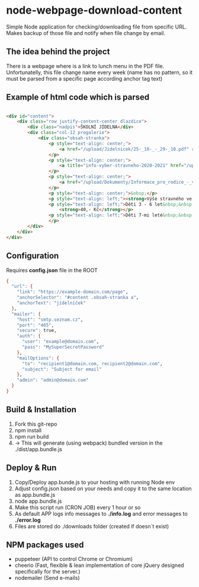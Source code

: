 # node-webpage-download-content

Simple Node application for checking/downloading file from specific URL. Makes backup of those file and notify when file change by email.

## The idea behind the project

There is a webpage where is a link to lunch menu in the PDF file. Unfortunatelly, this file change name every week (name has no pattern, so it must be parsed from a specific page according anchor tag text)

## Example of html code which is parsed

```html

<div id="content">
    <div class="row justify-content-center dlazdice">
        <div class="nadpis">ŠKOLNÍ JÍDELNA</div>
        <div class="col-12 progalerie">
            <div class="obsah-stranka">
                <p style="text-align: center;">
                    <a href="/upload/Jidelnicek/25-_10-_-_29-_10.pdf" rel="external">Aktuální jídelníček </a>(formát PDF)
                </p>
                <p style="text-align: center;">
                    <a title="info-vyber-stravneho-2020-2021" href="/upload/Dokumenty/info-vyber-stravneho-2020-2021.pdf">Informace pro výběr stravného</a> (formát PDF)
                </p>
                <p style="text-align: center;">
                    <a href="/upload/Dokumenty/Informace_pro_rodice_-_vyuctovani_2021.pdf" rel="external">Informace pro rodiče - vyúčtování</a> (formát PDF)
                </p>
                <p style="text-align: center;">&nbsp;</p>
                <p style="text-align: left;"><strong>Výše stravného ve školní jídelně</strong></p>
                <p style="text-align: left;">Děti 3 - 6 let&nbsp;&nbsp;&nbsp;&nbsp;&nbsp;&nbsp;&nbsp;&nbsp;&nbsp;&nbsp;
                    <strong>40,- Kč</strong></p>
                <p style="text-align: left;">Děti 7-mi leté&nbsp;&nbsp;&nbsp;&nbsp;&nbsp;&nbsp;&nbsp;&nbsp;<strong> 42,- Kč &nbsp;&nbsp;</strong>
                </p>
        </div>
    </div>
</div>
````

## Configuration

Requires **config.json** file in the ROOT

```abc
{
  "url": {
    "link": "https://example-domain.com/page",
    "anchorSelector": "#content .obsah-stranka a",
    "anchorText": "jídelníček"
  },
  "mailer": {
    "host": "smtp.seznam.cz",
    "port": "465",
    "secure": true,
    "auth": {
      "user": "example@domain.com",
      "pass": "MySuperSecretPassword"
    },
    "mailOptions": {
      "to": "recipient1@domain.com, recipient2@domain.com",
      "subject": "Subject for email"
    },
    "admin": "admin@domain.com"
  }
}

````

## Build & Installation

1. Fork this git-repo
2. npm install
3. npm run build
4. -> This will generate (using webpack) bundled version in the ./dist/app.bundle.js

## Deploy & Run

1. Copy/Deploy app.bunde.js to your hosting with running Node env
2. Adjust config.json based on your needs and copy it to the same location as app.bundle.js
3. node app.bundle.js
4. Make this script run (CRON JOB) every 1 hour or so
5. As default APP logs info messages to **./info.log** and error messages to **./error.log**
6. Files are stored do ./downloads folder (created if doesn`t exist)

## NPM packages used

* puppeteer (API to control Chrome or Chromium)
* cheerio (Fast, flexible & lean implementation of core jQuery designed specifically for the server.)
* nodemailer (Send e-mails) 
